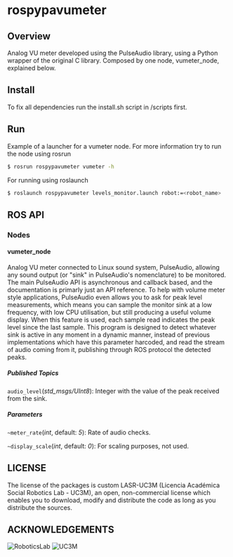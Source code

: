 # rospypavumeter

## Overview

Analog VU meter developed using the PulseAudio library, using a Python wrapper of the original C library. Composed by one node, vumeter_node, explained below. 

## Install

To fix all dependencies run the install.sh script in /scripts first.

## Run

Example of a launcher for a vumeter node. For more information try to run the node using rosrun
```sh
$ rosrun rospypavumeter vumeter -h
```
For running using roslaunch
```sh
$ roslaunch rospypavumeter levels_monitor.launch robot:=<robot_name>
```

## ROS API

### Nodes

#### vumeter_node

Analog VU meter connected to Linux sound system, PulseAudio, allowing any sound output (or "sink" in PulseAudio's nomenclature) to be monitored. The main PulseAudio API is asynchronous and callback based, and the documentation is primarly just an API reference. To help with volume meter style applications, PulseAudio even allows you to ask for peak level measurements, which means you can sample the monitor sink at a low frequency, with low CPU utilisation, but still producing a useful volume display. When this feature is used, each sample read indicates the peak level since the last sample. This program is designed to detect whatever sink is active in any moment in a dynamic manner, instead of previous implementations which have this parameter harcoded, and read the stream of audio coming from it, publishing through ROS protocol the detected peaks.  

##### Published Topics

`audio_level`(*std_msgs/UInt8*):
    Integer with the value of the peak received from the sink.

##### Parameters

`~meter_rate`(*int*, default: *5*):
    Rate of audio checks.

`~display_scale`(*int*, default: *0*):
    For scaling purposes, not used.

## LICENSE

The license of the packages is custom LASR-UC3M (Licencia Académica Social Robotics Lab - UC3M), an open, non-commercial license which enables you to download, modify and distribute the code as long as you distribute the sources.  

## ACKNOWLEDGEMENTS

![RoboticsLab](http://ieee.uc3m.es/images/thumb/b/b6/Roboticslab_text_new.jpg/128px-Roboticslab_text_new.jpg)
![UC3M](http://ieee.uc3m.es/images/thumb/6/6b/Logo_uc3m_letras.png/256px-Logo_uc3m_letras.png)
